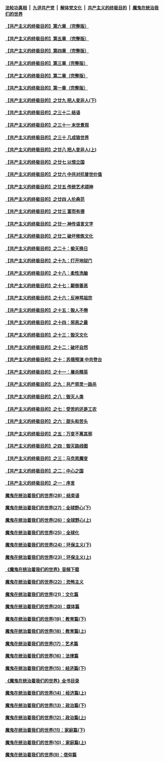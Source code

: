 ####  [法轮功真相](../../../../basic/blob/master/README.md?t=05161731) &nbsp;|&nbsp; [九评共产党](../../../../9ping.md/blob/master/README.md?t=05161731) &nbsp;|&nbsp; [解体党文化](../../../../jtdwh.md/blob/master/README.md?t=05161731)  &nbsp;|&nbsp; [共产主义的终极目的](../../../../gczydzjmd.md/blob/master/README.md?t=05161731) &nbsp;|&nbsp; [魔鬼在统治我们的世界](../../../../mgztzwmdsj.md/blob/master/README.md?t=05161731) 

#### [【共产主义的终极目的】第六章 （完整版）](../pages/nsc422/n11428913.md?t=05161731) 

#### [【共产主义的终极目的】第五章 （完整版）](../pages/nsc422/n11428912.md?t=05161731) 

#### [【共产主义的终极目的】第四章 （完整版）](../pages/nsc422/n11428907.md?t=05161731) 

#### [【共产主义的终极目的】第三章（完整版）](../pages/nsc422/n11428848.md?t=05161731) 

#### [【共产主义的终极目的】第二章（完整版）](../pages/nsc422/n11428831.md?t=05161731) 

#### [【共产主义的终极目的】第一章（完整版）](../pages/nsc422/n11417651.md?t=05161731) 

#### [【共产主义的终极目的】之廿九 把人变非人(下)](../pages/nsc422/n11344140.md?t=05161731) 

#### [【共产主义的终极目的】之三十二 结语](../pages/nsc422/n11360535.md?t=05161731) 

#### [【共产主义的终极目的】之三十一 末世景观](../pages/nsc422/n11351129.md?t=05161731) 

#### [【共产主义的终极目的】之三十 几成狼世界](../pages/nsc422/n11348280.md?t=05161731) 

#### [【共产主义的终极目的】之廿八 把人变非人(上)](../pages/nsc422/n11340492.md?t=05161731) 

#### [【共产主义的终极目的】之廿七 以恨立国](../pages/nsc422/n11336944.md?t=05161731) 

#### [【共产主义的终极目的】之廿六 中共对抗普世价值](../pages/nsc422/n11324785.md?t=05161731) 

#### [【共产主义的终极目的】之廿五 传统艺术颂神](../pages/nsc422/n11296396.md?t=05161731) 

#### [【共产主义的终极目的】之廿四 人伦典范](../pages/nsc422/n11296397.md?t=05161731) 

#### [【共产主义的终极目的】之廿三 富而有德](../pages/nsc422/n11283598.md?t=05161731) 

#### [【共产主义的终极目的】之廿一 神传语言文字](../pages/nsc422/n11263265.md?t=05161731) 

#### [【共产主义的终极目的】之廿二 破坏修炼文化](../pages/nsc422/n11245728.md?t=05161731) 

#### [【共产主义的终极目的】之二十：偷天换日](../pages/nsc422/n11238846.md?t=05161731) 

#### [【共产主义的终极目的】之十九：打开地狱门](../pages/nsc422/n11206376.md?t=05161731) 

#### [【共产主义的终极目的】之十八：柔性洗脑](../pages/nsc422/n11199994.md?t=05161731) 

#### [【共产主义的终极目的】之十七：颠倒善恶](../pages/nsc422/n11179782.md?t=05161731) 

#### [【共产主义的终极目的】之十六：反神骂祖宗](../pages/nsc422/n11166798.md?t=05161731) 

#### [【共产主义的终极目的】之十五：毁人不倦](../pages/nsc422/n11166792.md?t=05161731) 

#### [【共产主义的终极目的】之十四：邪恶之最](../pages/nsc422/n11150249.md?t=05161731) 

#### [【共产主义的终极目的】之十三：毁灭文化](../pages/nsc422/n11135227.md?t=05161731) 

#### [【共产主义的终极目的】之十二：破坏自然](../pages/nsc422/n11135214.md?t=05161731) 

#### [【共产主义的终极目的】之十：苏俄预演 中共登台](../pages/nsc422/n11118424.md?t=05161731) 

#### [【共产主义的终极目的】之十一：屠杀精英](../pages/nsc422/n11118442.md?t=05161731) 

#### [【共产主义的终极目的】之九：共产邪灵一路杀](../pages/nsc422/n11114139.md?t=05161731) 

#### [【共产主义的终极目的】之八：毁灭人类](../pages/nsc422/n11108503.md?t=05161731) 

#### [【共产主义的终极目的】之七：受苦的还是工农](../pages/nsc422/n11101809.md?t=05161731) 

#### [【共产主义的终极目的】之六：甜头和苦头](../pages/nsc422/n11096971.md?t=05161731) 

#### [【共产主义的终极目的】之五：万变不离其邪](../pages/nsc422/n11091285.md?t=05161731) 

#### [【共产主义的终极目的】之四：毁灭路线图](../pages/nsc422/n11086284.md?t=05161731) 

#### [【共产主义的终极目的】之三：马克思魔变](../pages/nsc422/n11061941.md?t=05161731) 

#### [【共产主义的终极目的】之二：中心之国](../pages/nsc422/n11047728.md?t=05161731) 

#### [【共产主义的终极目的】之一：序言](../pages/nsc422/n11086077.md?t=05161731) 

#### [魔鬼在统治着我们的世界(28)：结束语](../pages/nsc422/n10936246.md?t=05161731) 

#### [魔鬼在统治着我们的世界(27)：全球野心(下)](../pages/nsc422/n10928319.md?t=05161731) 

#### [魔鬼在统治着我们的世界(26)：全球野心(上)](../pages/nsc422/n10900318.md?t=05161731) 

#### [魔鬼在统治着我们的世界(25)：全球化](../pages/nsc422/n10788205.md?t=05161731) 

#### [魔鬼在统治着我们的世界(24)：环保主义(下)](../pages/nsc422/n10695307.md?t=05161731) 

#### [魔鬼在统治着我们的世界(23)：环保主义(上)](../pages/nsc422/n10688613.md?t=05161731) 

#### [《魔鬼在统治着我们的世界》音频下载](../pages/nsc422/n10635553.md?t=05161731) 

#### [魔鬼在统治着我们的世界(22)：恐怖主义](../pages/nsc422/n10614727.md?t=05161731) 

#### [魔鬼在统治着我们的世界(21)：文化篇](../pages/nsc422/n10597706.md?t=05161731) 

#### [魔鬼在统治着我们的世界(20)：媒体篇](../pages/nsc422/n10586579.md?t=05161731) 

#### [魔鬼在统治着我们的世界(19)：教育篇(下)](../pages/nsc422/n10564808.md?t=05161731) 

#### [魔鬼在统治着我们的世界(18)：教育篇(上)](../pages/nsc422/n10526970.md?t=05161731) 

#### [魔鬼在统治着我们的世界(17)：艺术篇](../pages/nsc422/n10499093.md?t=05161731) 

#### [魔鬼在统治着我们的世界(16)：法律篇](../pages/nsc422/n10485969.md?t=05161731) 

#### [魔鬼在统治着我们的世界(15)：经济篇(下)](../pages/nsc422/n10469975.md?t=05161731) 

#### [《魔鬼在统治着我们的世界》全书目录](../pages/nsc422/n10464261.md?t=05161731) 

#### [魔鬼在统治着我们的世界(14)：经济篇(上)](../pages/nsc422/n10457370.md?t=05161731) 

#### [魔鬼在统治着我们的世界(13)：政治篇(下)](../pages/nsc422/n10448270.md?t=05161731) 

#### [魔鬼在统治着我们的世界(12)：政治篇(上)](../pages/nsc422/n10444576.md?t=05161731) 

#### [魔鬼在统治着我们的世界(11)：家庭篇(下)](../pages/nsc422/n10440961.md?t=05161731) 

#### [魔鬼在统治着我们的世界(10)：家庭篇(上)](../pages/nsc422/n10435448.md?t=05161731) 

#### [魔鬼在统治着我们的世界(9)：信仰篇](../pages/nsc422/n10432159.md?t=05161731) 

